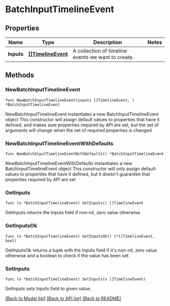 # BatchInputTimelineEvent

## Properties

Name | Type | Description | Notes
------------ | ------------- | ------------- | -------------
**Inputs** | [**[]TimelineEvent**](TimelineEvent.md) | A collection of timeline events we want to create. | 

## Methods

### NewBatchInputTimelineEvent

`func NewBatchInputTimelineEvent(inputs []TimelineEvent, ) *BatchInputTimelineEvent`

NewBatchInputTimelineEvent instantiates a new BatchInputTimelineEvent object
This constructor will assign default values to properties that have it defined,
and makes sure properties required by API are set, but the set of arguments
will change when the set of required properties is changed

### NewBatchInputTimelineEventWithDefaults

`func NewBatchInputTimelineEventWithDefaults() *BatchInputTimelineEvent`

NewBatchInputTimelineEventWithDefaults instantiates a new BatchInputTimelineEvent object
This constructor will only assign default values to properties that have it defined,
but it doesn't guarantee that properties required by API are set

### GetInputs

`func (o *BatchInputTimelineEvent) GetInputs() []TimelineEvent`

GetInputs returns the Inputs field if non-nil, zero value otherwise.

### GetInputsOk

`func (o *BatchInputTimelineEvent) GetInputsOk() (*[]TimelineEvent, bool)`

GetInputsOk returns a tuple with the Inputs field if it's non-nil, zero value otherwise
and a boolean to check if the value has been set.

### SetInputs

`func (o *BatchInputTimelineEvent) SetInputs(v []TimelineEvent)`

SetInputs sets Inputs field to given value.



[[Back to Model list]](../README.md#documentation-for-models) [[Back to API list]](../README.md#documentation-for-api-endpoints) [[Back to README]](../README.md)


